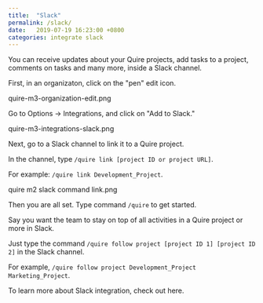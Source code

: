 ```yaml
---
title:  "Slack"
permalink: /slack/ 
date:   2019-07-19 16:23:00 +0800
categories: integrate slack
---
```

You can receive updates about your Quire projects, add tasks to a project, comments on tasks and many more, inside a Slack channel.

First, in an organizaton, click on the "pen" edit icon.

quire-m3-organization-edit.png

Go to Options -> Integrations, and click on "Add to Slack."

quire-m3-integrations-slack.png

Next, go to a Slack channel to link it to a Quire project.

In the channel, type `/quire link [project ID or project URL]`.

For example: `/quire link Development_Project`.

quire m2 slack command link.png

Then you are all set. Type command `/quire` to get started.

Say you want the team to stay on top of all activities in a Quire project or more in Slack.

Just type the command `/quire follow project [project ID 1] [project ID 2]` in the Slack channel.

For example, `/quire follow project Development_Project Marketing_Project`.

To learn more about Slack integration, check out here.